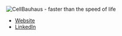 ![CellBauhaus - faster than the speed of life](https://media.licdn.com/dms/image/v2/D4D3DAQEe8VYJdTqy1g/image-scale_191_1128/image-scale_191_1128/0/1715053071944/cellbauhaus_cover?e=1746597600&v=beta&t=MaQjFRYxJs7tSfm-YXHDdlOUT5r1hsszr8fnrU7ZPNI)

 - [Website](https://cellbauhaus.com/)
 - [LinkedIn](https://www.linkedin.com/company/cellbauhaus)
